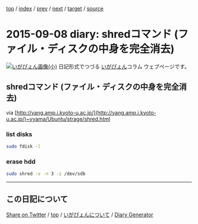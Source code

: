 [top](../index.html) 
 / [index](index.html) 
 / [prev](ig150907.html) 
 / [next](ig150909.html) 
 / [target](https://igapyon.github.io/diary/2015/ig150908.html) 
 / [source](https://github.com/igapyon/diary/blob/gh-pages/2015/ig150908.html.src.md) 

2015-09-08 diary: shredコマンド (ファイル・ディスクの中身を完全消去)
=====================================================================================================
[![いがぴょん画像(小)](https://igapyon.github.io/diary/images/iga200306s.jpg "いがぴょん")](https://igapyon.github.io/diary/memo/memoigapyon.html) 日記形式でつづる [いがぴょん](https://igapyon.github.io/diary/memo/memoigapyon.html)コラム ウェブページです。

## shredコマンド (ファイル・ディスクの中身を完全消去)


via [http://yang.amp.i.kyoto-u.ac.jp/](http://yang.amp.i.kyoto-u.ac.jp/)~yyama/Ubuntu/strage/shred.html


### list disks


```sh
sudo fdisk -l
```



### erase hdd


```sh
sudo shred -v -n 3 -z /dev/sdb
```



----------------------------------------------------------------------------------------------------

## この日記について

[Share on Twitter](https://twitter.com/intent/tweet?hashtags=igapyon%2Cdiary%2C%E3%81%84%E3%81%8C%E3%81%B4%E3%82%87%E3%82%93&text=shred%E3%82%B3%E3%83%9E%E3%83%B3%E3%83%89+%28%E3%83%95%E3%82%A1%E3%82%A4%E3%83%AB%E3%83%BB%E3%83%87%E3%82%A3%E3%82%B9%E3%82%AF%E3%81%AE%E4%B8%AD%E8%BA%AB%E3%82%92%E5%AE%8C%E5%85%A8%E6%B6%88%E5%8E%BB%29&url=https%3A%2F%2Figapyon.github.io%2Fdiary%2F2015%2Fig150908.html) / [top](../index.html) / [いがぴょんについて](https://igapyon.github.io/diary/memo/memoigapyon.html) / [Diary Generator](https://github.com/igapyon/igapyonv3)
